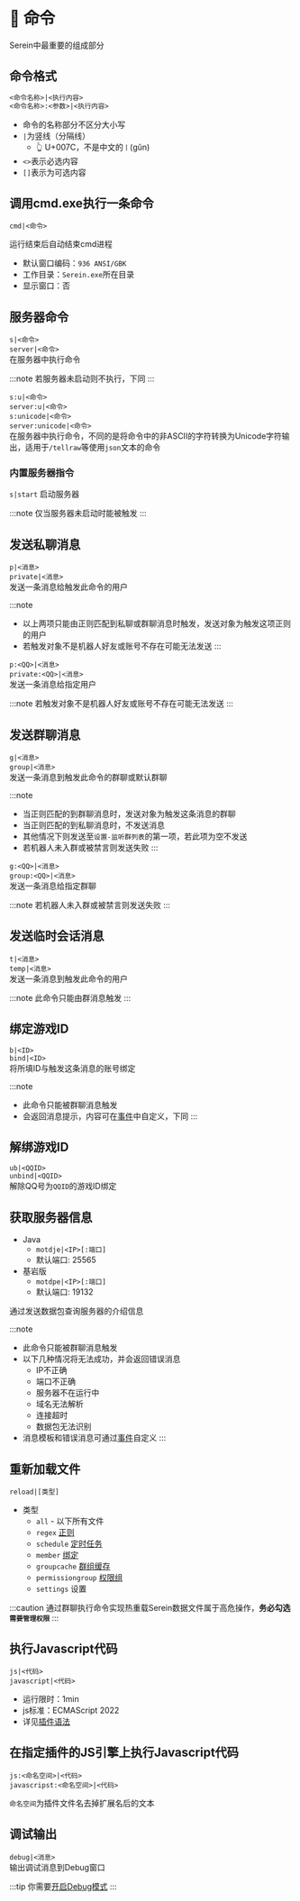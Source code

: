 # 🔩 命令

Serein中最重要的组成部分

## 命令格式

```txt title="Serein命令"
<命令名称>|<执行内容>
<命令名称>:<参数>|<执行内容>
```

- 命令的名称部分不区分大小写
- `|`为竖线（分隔线）
  - 👆 U+007C，不是中文的`丨`(gǔn)
- `<>`表示必选内容
- `[]`表示为可选内容

## 调用cmd.exe执行一条命令

`cmd|<命令>`

运行结束后自动结束cmd进程

- 默认窗口编码：`936 ANSI/GBK`  
- 工作目录：`Serein.exe`所在目录  
- 显示窗口：否  
  
## 服务器命令

`s|<命令>`  
`server|<命令>`  
在服务器中执行命令  

:::note
若服务器未启动则不执行，下同
:::

`s:u|<命令>`  
`server:u|<命令>`  
`s:unicode|<命令>`  
`server:unicode|<命令>`  
在服务器中执行命令，不同的是将命令中的非ASCII的字符转换为Unicode字符输出，适用于`/tellraw`等使用`json`文本的命令

### 内置服务器指令

`s|start` 启动服务器  

:::note
仅当服务器未启动时能被触发
:::

## 发送私聊消息

`p|<消息>`  
`private|<消息>`  
发送一条消息给触发此命令的用户

:::note

- 以上两项只能由正则匹配到私聊或群聊消息时触发，发送对象为触发这项正则的用户
- 若触发对象不是机器人好友或账号不存在可能无法发送
:::

`p:<QQ>|<消息>`  
`private:<QQ>|<消息>`  
发送一条消息给指定用户

:::note
若触发对象不是机器人好友或账号不存在可能无法发送
:::

## 发送群聊消息

`g|<消息>`  
`group|<消息>`  
发送一条消息到触发此命令的群聊或默认群聊

:::note

- 当正则匹配的到群聊消息时，发送对象为触发这条消息的群聊  
- 当正则匹配的到私聊消息时，不发送消息  
- 其他情况下则发送至`设置-监听群列表`的第一项，若此项为空不发送  
- 若机器人未入群或被禁言则发送失败
:::

`g:<QQ>|<消息>`  
`group:<QQ>|<消息>`  
发送一条消息给指定群聊

:::note
若机器人未入群或被禁言则发送失败
:::

## 发送临时会话消息

`t|<消息>`  
`temp|<消息>`  
发送一条消息到触发此命令的用户

:::note
此命令只能由群消息触发
:::

## 绑定游戏ID

`b|<ID>`  
`bind|<ID>`  
将所填ID与触发这条消息的账号绑定

:::note

- 此命令只能被群聊消息触发
- 会返回消息提示，内容可在[事件](event)中自定义，下同
:::

## 解绑游戏ID

`ub|<QQID>`  
`unbind|<QQID>`  
解除QQ号为`QQID`的游戏ID绑定

## 获取服务器信息

- Java
  - `motdje|<IP>[:端口]`
  - 默认端口: 25565
- 基岩版
  - `motdpe|<IP>[:端口]`
  - 默认端口: 19132

通过发送数据包查询服务器的介绍信息

:::note

- 此命令只能被群聊消息触发  
- 以下几种情况将无法成功，并会返回错误消息
  - IP不正确  
  - 端口不正确  
  - 服务器不在运行中  
  - 域名无法解析  
  - 连接超时  
  - 数据包无法识别
- 消息模板和错误消息可通过[事件](event)自定义
:::

## 重新加载文件

`reload|[类型]`

- 类型
  - `all` - 以下所有文件
  - `regex` [正则](regex)
  - `schedule` [定时任务](schedule)
  - `member` [绑定](member)
  - `groupcache` [群组缓存](../development/function/msg#获取群成员昵称缓存字典)
  - `permissiongroup` [权限组](../development/permissionGroup)
  - `settings` 设置

:::caution
通过群聊执行命令实现热重载Serein数据文件属于高危操作，**务必勾选`需要管理权限`**
:::

## 执行Javascript代码

`js|<代码>`  
`javascript|<代码>`

- 运行限时：1min
- js标准：ECMAScript 2022
- 详见[插件语法](../development)

## 在指定插件的JS引擎上执行Javascript代码

`js:<命名空间>|<代码>`  
`javascripst:<命名空间>|<代码>`

`命名空间`为插件文件名去掉扩展名后的文本

## 调试输出

`debug|<消息>`  
输出调试消息到Debug窗口

:::tip
你需要[开启Debug模式](../tutorial/debugMode)
:::
